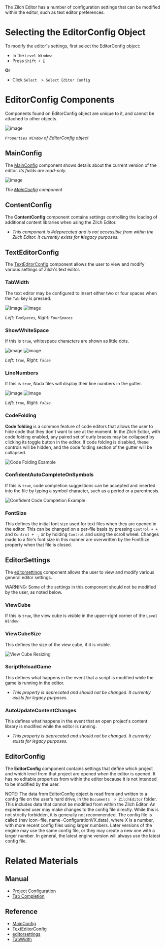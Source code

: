 The Zilch Editor has a number of configuration settings that can be modified within the editor, such as text editor preferences.

 #  Selecting the EditorConfig Object

To modify the editor's settings, first select the EditorConfig object:

 - In the `Level Window`
  - Press `Shift + E`

**Or**

 - Click `Select  > Select Editor Config`

 #  EditorConfig Components

Components found on EditorConfig object are unique to it, and cannot be attached to other objects.



![image](https://raw.githubusercontent.com/ZilchEngine/ZilchFiles/master/doc_files/66674.png)


*`Properties Window` of EditorConfig object*


 ##  MainConfig

The [ MainConfig](../../../code_reference/class_reference/mainconfig.md) component shows details about the current version of the editor. *Its fields are read-only.*



![image](https://raw.githubusercontent.com/ZilchEngine/ZilchFiles/master/doc_files/66647.png)


*The [ MainConfig](../../../code_reference/class_reference/mainconfig.md) component*


 ##  ContentConfig

The **ContentConfig** component contains settings controlling the loading of additional content libraries when using the Zilch Editor.

 - *This component is #deprecated and is not accessible from within the Zilch Editor. It currently exists for #legacy purposes.*

 ##  TextEditorConfig

The [ TextEditorConfig](../../../code_reference/class_reference/texteditorconfig.md) component allows the user to view and modify various settings of Zilch's text editor.

 ###  TabWidth
The text editor may be configured to insert either two or four spaces when the `Tab` key is pressed.


![image](https://raw.githubusercontent.com/ZilchEngine/ZilchFiles/master/doc_files/66660.png) ![image](https://raw.githubusercontent.com/ZilchEngine/ZilchFiles/master/doc_files/66662.png)


*Left: `TwoSpaces`, Right: `FourSpaces`*
 

 ###  ShowWhiteSpace
If this is `true`, whitespace characters are shown as little dots.


![image](https://raw.githubusercontent.com/ZilchEngine/ZilchFiles/master/doc_files/66660.png) ![image](https://raw.githubusercontent.com/ZilchEngine/ZilchFiles/master/doc_files/66664.png)


*Left: `true`, Right: `false`*


 ###  LineNumbers
If this is `true`, Nada files will display their line numbers in the gutter.


![image](https://raw.githubusercontent.com/ZilchEngine/ZilchFiles/master/doc_files/66660.png) ![image](https://raw.githubusercontent.com/ZilchEngine/ZilchFiles/master/doc_files/66666.png)


*Left: `true`, Right: `false`*


 ###  CodeFolding
**Code folding** is a common feature of code editors that allows the user to hide code that they don't want to see at the moment. In the Zilch Editor, with code folding enabled, any paired set of curly braces may be collapsed by clicking its toggle button in the editor. If code folding is disabled, these controls will be hidden, and the code folding section of the gutter will be collapsed.


![Code Folding Example](https://raw.githubusercontent.com/ZilchEngine/ZilchFiles/master/doc_files/66668.gif)


 ###  ConfidentAutoCompleteOnSymbols
If this is `true`, code completion suggestions can be accepted and inserted into the file by typing a symbol character, such as a period or a parenthesis.


![Confident Code Completion Example](https://raw.githubusercontent.com/ZilchEngine/ZilchFiles/master/doc_files/66670.gif)


 ###  FontSize
This defines the initial font size used for text files when they are opened in the editor. This can be changed on a per-file basis by pressing `Control + +` and `Control + -`, or by holding `Control` and using the scroll wheel. Changes made to a file's font size in this manner are overwritten by the FontSize  property when that file is closed.

 ##  EditorSettings

The [editorsettings](../../../code_reference/class_reference/editorsettings.md) component allows the user to view and modify various general editor settings.

WARNING: Some of the settings in this component should not be modified by the user, as noted below.

 ###  ViewCube
If this is `true`, the view cube is visible in the upper-right corner of the `Level Window`.

 ###  ViewCubeSize
This defines the size of the view cube, if it is visible.


![View Cube Resizing](https://raw.githubusercontent.com/ZilchEngine/ZilchFiles/master/doc_files/66672.gif)


 ###  ScriptReloadGame
This defines what happens in the event that a script is modified while the game is running in the editor.
 - *This property is deprecated and should not be changed. It currently exists for legacy purposes.*

 ###  AutoUpdateContentChanges
This defines what happens in the event that an open project's content library is modified while the editor is running.
 - *This property is deprecated and should not be changed. It currently exists for legacy purposes.*

 ##  EditorConfig

The **EditorConfig** component contains settings that define which project and which level from that project are opened when the editor is opened. It has no editable properties from within the editor because it is not intended to be modified by the user.

NOTE: The data from EditorConfig object is read from and written to a config file on the user's hard drive, in the `Documents  > ZilchEditor` folder. This includes data that cannot be modified from within the Zilch Editor. An experienced user may make changes to the config file directly. While this is not strictly forbidden, it is generally not recommended. The config file is called {nav icon=file, name=ConfigurationVX.data}, where *X* is a number, with more recent config files using larger numbers. Later versions of the engine may use the same config file, or they may create a new one with a larger number. In general, the latest engine version will always use the latest config file.

 #  Related Materials

 ##  Manual
- [Project Configuration](project_configuration.md)
- [ Tab Completion](texteditor/tab_completion.md)

 ##  Reference
- [ MainConfig](../../../code_reference/class_reference/mainconfig.md)
- [ TextEditorConfig](../../../code_reference/class_reference/texteditorconfig.md)
- [editorsettings](../../../code_reference/class_reference/editorsettings.md)
- [ TabWidth](../../../code_reference/enum_reference.md#tabwidth) 

 